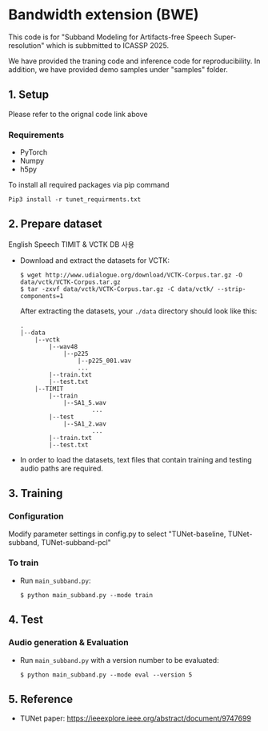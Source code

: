 # Bandwidth extension (BWE)
This code is for "Subband Modeling for Artifacts-free Speech Super-resolution" which is subbmitted to ICASSP 2025.

We have provided the traning code and inference code for reproducibility.
In addition, we have provided demo samples under "samples" folder.

## 1. Setup 
Please refer to the orignal code link above

### Requirements
* PyTorch
* Numpy
* h5py

To install all required packages via pip command
```
Pip3 install -r tunet_requirments.txt
```

## 2. Prepare dataset

English Speech TIMIT & VCTK DB 사용

* Download and extract the datasets for VCTK:
    ```
    $ wget http://www.udialogue.org/download/VCTK-Corpus.tar.gz -O data/vctk/VCTK-Corpus.tar.gz
    $ tar -zxvf data/vctk/VCTK-Corpus.tar.gz -C data/vctk/ --strip-components=1
    ```

  After extracting the datasets, your `./data` directory should look like this:

    ```
    .
    |--data
        |--vctk
            |--wav48
                |--p225
                    |--p225_001.wav
                    ...
            |--train.txt   
            |--test.txt
        |--TIMIT
            |--train
                |--SA1_5.wav
                        ...                
            |--test
                |--SA1_2.wav
                        ...      
            |--train.txt   
            |--test.txt
    ```
* In order to load the datasets, text files that contain training and testing audio paths are required.

## 3. Training

### Configuration
Modify parameter settings in config.py to select "TUNet-baseline, TUNet-subband, TUNet-subband-pcl" 

### To train

* Run `main_subband.py`:
    ```
    $ python main_subband.py --mode train
    ```

## 4. Test

### Audio generation & Evaluation
* Run `main_subband.py` with a version number to be evaluated:
    ```
    $ python main_subband.py --mode eval --version 5
    ```

## 5. Reference
* TUNet paper: https://ieeexplore.ieee.org/abstract/document/9747699
